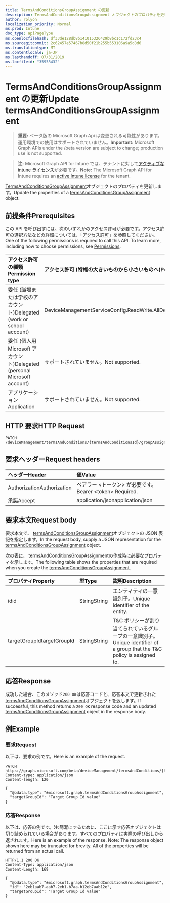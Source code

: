 ```yaml
---
title: TermsAndConditionsGroupAssignment の更新
description: TermsAndConditionsGroupAssignment オブジェクトのプロパティを更新します。
author: rolyon
localization_priority: Normal
ms.prod: Intune
doc_type: apiPageType
ms.openlocfilehash: df33de128db8b141015326429b8bc1c172fd23c4
ms.sourcegitcommit: 2c62457e57467b8d50f21b255b553106a9a5d8d6
ms.translationtype: MT
ms.contentlocale: ja-JP
ms.lasthandoff: 07/31/2019
ms.locfileid: "35958432"
---
```

# <a name="update-termsandconditionsgroupassignment"></a><span data-ttu-id="2e5a4-103">TermsAndConditionsGroupAssignment の更新</span><span class="sxs-lookup"><span data-stu-id="2e5a4-103">Update termsAndConditionsGroupAssignment</span></span>

> <span data-ttu-id="2e5a4-104">**重要:** ベータ版の Microsoft Graph Api は変更される可能性があります。運用環境での使用はサポートされていません。</span><span class="sxs-lookup"><span data-stu-id="2e5a4-104">**Important:** Microsoft Graph APIs under the /beta version are subject to change; production use is not supported.</span></span>

> <span data-ttu-id="2e5a4-105">**注:** Microsoft Graph API for Intune では、テナントに対して[アクティブな intune ライセンス](https://go.microsoft.com/fwlink/?linkid=839381)が必要です。</span><span class="sxs-lookup"><span data-stu-id="2e5a4-105">**Note:** The Microsoft Graph API for Intune requires an [active Intune license](https://go.microsoft.com/fwlink/?linkid=839381) for the tenant.</span></span>

<span data-ttu-id="2e5a4-106">[TermsAndConditionsGroupAssignment](../resources/intune-companyterms-termsandconditionsgroupassignment.md)オブジェクトのプロパティを更新します。</span><span class="sxs-lookup"><span data-stu-id="2e5a4-106">Update the properties of a [termsAndConditionsGroupAssignment](../resources/intune-companyterms-termsandconditionsgroupassignment.md) object.</span></span>

## <a name="prerequisites"></a><span data-ttu-id="2e5a4-107">前提条件</span><span class="sxs-lookup"><span data-stu-id="2e5a4-107">Prerequisites</span></span>
<span data-ttu-id="2e5a4-p101">この API を呼び出すには、次のいずれかのアクセス許可が必要です。アクセス許可の選択方法などの詳細については、「[アクセス許可](/graph/permissions-reference)」を参照してください。</span><span class="sxs-lookup"><span data-stu-id="2e5a4-p101">One of the following permissions is required to call this API. To learn more, including how to choose permissions, see [Permissions](/graph/permissions-reference).</span></span>

|<span data-ttu-id="2e5a4-110">アクセス許可の種類</span><span class="sxs-lookup"><span data-stu-id="2e5a4-110">Permission type</span></span>|<span data-ttu-id="2e5a4-111">アクセス許可 (特権の大きいものから小さいものへ)</span><span class="sxs-lookup"><span data-stu-id="2e5a4-111">Permissions (from most to least privileged)</span></span>|
|:---|:---|
|<span data-ttu-id="2e5a4-112">委任 (職場または学校のアカウント)</span><span class="sxs-lookup"><span data-stu-id="2e5a4-112">Delegated (work or school account)</span></span>|<span data-ttu-id="2e5a4-113">DeviceManagementServiceConfig.ReadWrite.All</span><span class="sxs-lookup"><span data-stu-id="2e5a4-113">DeviceManagementServiceConfig.ReadWrite.All</span></span>|
|<span data-ttu-id="2e5a4-114">委任 (個人用 Microsoft アカウント)</span><span class="sxs-lookup"><span data-stu-id="2e5a4-114">Delegated (personal Microsoft account)</span></span>|<span data-ttu-id="2e5a4-115">サポートされていません。</span><span class="sxs-lookup"><span data-stu-id="2e5a4-115">Not supported.</span></span>|
|<span data-ttu-id="2e5a4-116">アプリケーション</span><span class="sxs-lookup"><span data-stu-id="2e5a4-116">Application</span></span>|<span data-ttu-id="2e5a4-117">サポートされていません。</span><span class="sxs-lookup"><span data-stu-id="2e5a4-117">Not supported.</span></span>|

## <a name="http-request"></a><span data-ttu-id="2e5a4-118">HTTP 要求</span><span class="sxs-lookup"><span data-stu-id="2e5a4-118">HTTP Request</span></span>
<!-- {
  "blockType": "ignored"
}
-->
``` http
PATCH /deviceManagement/termsAndConditions/{termsAndConditionsId}/groupAssignments/{termsAndConditionsGroupAssignmentId}
```

## <a name="request-headers"></a><span data-ttu-id="2e5a4-119">要求ヘッダー</span><span class="sxs-lookup"><span data-stu-id="2e5a4-119">Request headers</span></span>
|<span data-ttu-id="2e5a4-120">ヘッダー</span><span class="sxs-lookup"><span data-stu-id="2e5a4-120">Header</span></span>|<span data-ttu-id="2e5a4-121">値</span><span class="sxs-lookup"><span data-stu-id="2e5a4-121">Value</span></span>|
|:---|:---|
|<span data-ttu-id="2e5a4-122">Authorization</span><span class="sxs-lookup"><span data-stu-id="2e5a4-122">Authorization</span></span>|<span data-ttu-id="2e5a4-123">ベアラー &lt;トークン&gt; が必要です。</span><span class="sxs-lookup"><span data-stu-id="2e5a4-123">Bearer &lt;token&gt; Required.</span></span>|
|<span data-ttu-id="2e5a4-124">承諾</span><span class="sxs-lookup"><span data-stu-id="2e5a4-124">Accept</span></span>|<span data-ttu-id="2e5a4-125">application/json</span><span class="sxs-lookup"><span data-stu-id="2e5a4-125">application/json</span></span>|

## <a name="request-body"></a><span data-ttu-id="2e5a4-126">要求本文</span><span class="sxs-lookup"><span data-stu-id="2e5a4-126">Request body</span></span>
<span data-ttu-id="2e5a4-127">要求本文で、 [termsAndConditionsGroupAssignment](../resources/intune-companyterms-termsandconditionsgroupassignment.md)オブジェクトの JSON 表記を指定します。</span><span class="sxs-lookup"><span data-stu-id="2e5a4-127">In the request body, supply a JSON representation for the [termsAndConditionsGroupAssignment](../resources/intune-companyterms-termsandconditionsgroupassignment.md) object.</span></span>

<span data-ttu-id="2e5a4-128">次の表に、 [termsAndConditionsGroupAssignment](../resources/intune-companyterms-termsandconditionsgroupassignment.md)の作成時に必要なプロパティを示します。</span><span class="sxs-lookup"><span data-stu-id="2e5a4-128">The following table shows the properties that are required when you create the [termsAndConditionsGroupAssignment](../resources/intune-companyterms-termsandconditionsgroupassignment.md).</span></span>

|<span data-ttu-id="2e5a4-129">プロパティ</span><span class="sxs-lookup"><span data-stu-id="2e5a4-129">Property</span></span>|<span data-ttu-id="2e5a4-130">型</span><span class="sxs-lookup"><span data-stu-id="2e5a4-130">Type</span></span>|<span data-ttu-id="2e5a4-131">説明</span><span class="sxs-lookup"><span data-stu-id="2e5a4-131">Description</span></span>|
|:---|:---|:---|
|<span data-ttu-id="2e5a4-132">id</span><span class="sxs-lookup"><span data-stu-id="2e5a4-132">id</span></span>|<span data-ttu-id="2e5a4-133">String</span><span class="sxs-lookup"><span data-stu-id="2e5a4-133">String</span></span>|<span data-ttu-id="2e5a4-134">エンティティの一意識別子。</span><span class="sxs-lookup"><span data-stu-id="2e5a4-134">Unique identifier of the entity.</span></span>|
|<span data-ttu-id="2e5a4-135">targetGroupId</span><span class="sxs-lookup"><span data-stu-id="2e5a4-135">targetGroupId</span></span>|<span data-ttu-id="2e5a4-136">String</span><span class="sxs-lookup"><span data-stu-id="2e5a4-136">String</span></span>|<span data-ttu-id="2e5a4-137">T&C ポリシーが割り当てられているグループの一意識別子。</span><span class="sxs-lookup"><span data-stu-id="2e5a4-137">Unique identifier of a group that the T&C policy is assigned to.</span></span>|



## <a name="response"></a><span data-ttu-id="2e5a4-138">応答</span><span class="sxs-lookup"><span data-stu-id="2e5a4-138">Response</span></span>
<span data-ttu-id="2e5a4-139">成功した場合、このメソッド`200 OK`は応答コードと、応答本文で更新された[termsAndConditionsGroupAssignment](../resources/intune-companyterms-termsandconditionsgroupassignment.md)オブジェクトを返します。</span><span class="sxs-lookup"><span data-stu-id="2e5a4-139">If successful, this method returns a `200 OK` response code and an updated [termsAndConditionsGroupAssignment](../resources/intune-companyterms-termsandconditionsgroupassignment.md) object in the response body.</span></span>

## <a name="example"></a><span data-ttu-id="2e5a4-140">例</span><span class="sxs-lookup"><span data-stu-id="2e5a4-140">Example</span></span>

### <a name="request"></a><span data-ttu-id="2e5a4-141">要求</span><span class="sxs-lookup"><span data-stu-id="2e5a4-141">Request</span></span>
<span data-ttu-id="2e5a4-142">以下は、要求の例です。</span><span class="sxs-lookup"><span data-stu-id="2e5a4-142">Here is an example of the request.</span></span>
``` http
PATCH https://graph.microsoft.com/beta/deviceManagement/termsAndConditions/{termsAndConditionsId}/groupAssignments/{termsAndConditionsGroupAssignmentId}
Content-type: application/json
Content-length: 120

{
  "@odata.type": "#microsoft.graph.termsAndConditionsGroupAssignment",
  "targetGroupId": "Target Group Id value"
}
```

### <a name="response"></a><span data-ttu-id="2e5a4-143">応答</span><span class="sxs-lookup"><span data-stu-id="2e5a4-143">Response</span></span>
<span data-ttu-id="2e5a4-p102">以下は、応答の例です。注:簡潔にするために、ここに示す応答オブジェクトは切り詰められている場合があります。すべてのプロパティは実際の呼び出しから返されます。</span><span class="sxs-lookup"><span data-stu-id="2e5a4-p102">Here is an example of the response. Note: The response object shown here may be truncated for brevity. All of the properties will be returned from an actual call.</span></span>
``` http
HTTP/1.1 200 OK
Content-Type: application/json
Content-Length: 169

{
  "@odata.type": "#microsoft.graph.termsAndConditionsGroupAssignment",
  "id": "2eb1aab7-aab7-2eb1-b7aa-b12eb7aab12e",
  "targetGroupId": "Target Group Id value"
}
```





